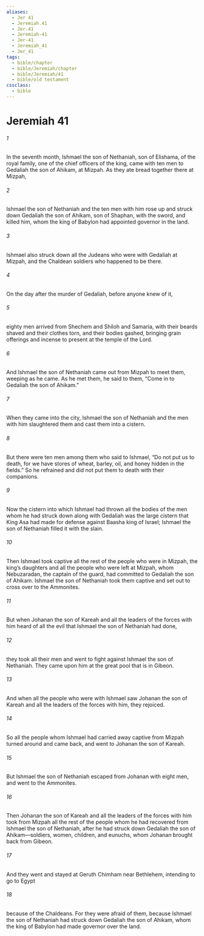 ```yaml
---
aliases:
  - Jer 41
  - Jeremiah.41
  - Jer.41
  - Jeremiah-41
  - Jer-41
  - Jeremiah_41
  - Jer_41
tags:
  - bible/chapter
  - bible/Jeremiah/chapter
  - bible/Jeremiah/41
  - bible/old testament
cssclass:
  - bible
---
```


# Jeremiah 41

###### 1
In the seventh month, Ishmael the son of Nethaniah, son of Elishama, of the royal family, one of the chief officers of the king, came with ten men to Gedaliah the son of Ahikam, at Mizpah. As they ate bread together there at Mizpah,
###### 2
Ishmael the son of Nethaniah and the ten men with him rose up and struck down Gedaliah the son of Ahikam, son of Shaphan, with the sword, and killed him, whom the king of Babylon had appointed governor in the land.
###### 3
Ishmael also struck down all the Judeans who were with Gedaliah at Mizpah, and the Chaldean soldiers who happened to be there.
###### 4
On the day after the murder of Gedaliah, before anyone knew of it,
###### 5
eighty men arrived from Shechem and Shiloh and Samaria, with their beards shaved and their clothes torn, and their bodies gashed, bringing grain offerings and incense to present at the temple of the Lord.
###### 6
And Ishmael the son of Nethaniah came out from Mizpah to meet them, weeping as he came. As he met them, he said to them, “Come in to Gedaliah the son of Ahikam.”
###### 7
When they came into the city, Ishmael the son of Nethaniah and the men with him slaughtered them and cast them into a cistern.
###### 8
But there were ten men among them who said to Ishmael, “Do not put us to death, for we have stores of wheat, barley, oil, and honey hidden in the fields.” So he refrained and did not put them to death with their companions.
###### 9
Now the cistern into which Ishmael had thrown all the bodies of the men whom he had struck down along with Gedaliah was the large cistern that King Asa had made for defense against Baasha king of Israel; Ishmael the son of Nethaniah filled it with the slain.
###### 10
Then Ishmael took captive all the rest of the people who were in Mizpah, the king’s daughters and all the people who were left at Mizpah, whom Nebuzaradan, the captain of the guard, had committed to Gedaliah the son of Ahikam. Ishmael the son of Nethaniah took them captive and set out to cross over to the Ammonites.
###### 11
But when Johanan the son of Kareah and all the leaders of the forces with him heard of all the evil that Ishmael the son of Nethaniah had done,
###### 12
they took all their men and went to fight against Ishmael the son of Nethaniah. They came upon him at the great pool that is in Gibeon.
###### 13
And when all the people who were with Ishmael saw Johanan the son of Kareah and all the leaders of the forces with him, they rejoiced.
###### 14
So all the people whom Ishmael had carried away captive from Mizpah turned around and came back, and went to Johanan the son of Kareah.
###### 15
But Ishmael the son of Nethaniah escaped from Johanan with eight men, and went to the Ammonites.
###### 16
Then Johanan the son of Kareah and all the leaders of the forces with him took from Mizpah all the rest of the people whom he had recovered from Ishmael the son of Nethaniah, after he had struck down Gedaliah the son of Ahikam—soldiers, women, children, and eunuchs, whom Johanan brought back from Gibeon.
###### 17
And they went and stayed at Geruth Chimham near Bethlehem, intending to go to Egypt
###### 18
because of the Chaldeans. For they were afraid of them, because Ishmael the son of Nethaniah had struck down Gedaliah the son of Ahikam, whom the king of Babylon had made governor over the land.


